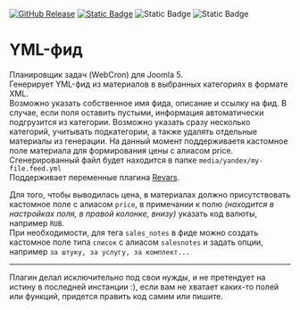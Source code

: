 [![GitHub Release](https://img.shields.io/github/v/release/mediafoks/plg_task_yml_feed?display_name=release&style=flat-square&color=blue)](https://github.com/mediafoks/plg_task_yml_feed/releases)
[![Static Badge](https://img.shields.io/badge/Joomla-5-orange?style=flat-square&logo=joomla&logoColor=white)](https://github.com/joomla/joomla-cms) ![Static Badge](https://img.shields.io/badge/type-plugin-yellow?style=flat-square) ![Static Badge](https://img.shields.io/badge/group-task-violet?style=flat-square)

# YML-фид

Планировщик задач (WebCron) для Joomla 5.\
Генерирует YML-фид из материалов в выбранных категориях в формате XML. \
Возможно указать собственное имя фида, описание и ссылку на фид. В случае, если поля оставить пустыми, информация автоматически подгрузится из категории. Возможно указать сразу несколько категорий, учитывать подкатегории, а также удалять отдельные материалы из генерации. На данный момент поддерживаетя кастомное поле материала для формирования цены с алиасом price. \
Сгенерированный файл будет находится в папке `media/yandex/my-file.feed.yml` \
Поддерживает переменные плагина [Revars](https://github.com/Delo-Design/revars 'Revars').

Для того, чтобы выводилась цена, в материалах должно присутствовать кастомное поле с алиасом `price`, в примечании к полю _(находится в настройках поля, в правой колонке, внизу)_ указать код валюты, например `RUB`. \
При необходимости, для тега `sales_notes` в фиде можно создать кастомное поле типа `список` с алиасом `salesnotes` и задать опции, например `за штуку, за услугу, за комплект...`

---

Плагин делал исключительно под свои нужды, и не претендует на истину в последней инстанции :), если вам не хватает каких-то полей или функций, придется править код самим или пишите.
